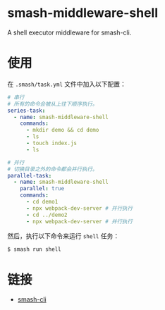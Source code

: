 # smash-middleware-shell

A shell executor middleware for smash-cli.

# 使用

在 `.smash/task.yml` 文件中加入以下配置：

```yaml
# 串行
# 所有的命令会被从上往下顺序执行。
series-task:
  - name: smash-middleware-shell
    commands:
      - mkdir demo && cd demo
      - ls
      - touch index.js
      - ls

# 并行
# 切换目录之外的命令都会并行执行。
parallel-task:
  - name: smash-middleware-shell
    parallel: true
    commands:
      - cd demo1
      - npx webpack-dev-server # 并行执行
      - cd ../demo2
      - npx webpack-dev-server # 并行执行
```

然后，执行以下命令来运行 `shell` 任务：

```bash
$ smash run shell
```

# 链接

- [smash-cli](https://www.smash-cli.com/)
